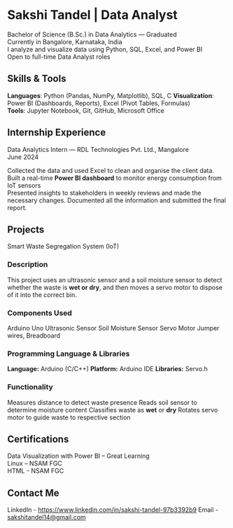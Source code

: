 # Sakshi Tandel | Data Analyst

Bachelor of Science (B.Sc.) in Data Analytics — Graduated  
Currently in Bangalore, Karnataka, India  
I analyze and visualize data using Python, SQL, Excel, and Power BI  
Open to full-time Data Analyst roles

## Skills & Tools

**Languages**: Python (Pandas, NumPy, Matplotlib), SQL, C 
**Visualization**: Power BI (Dashboards, Reports), Excel (Pivot Tables, Formulas)  
**Tools**: Jupyter Notebook, Git, GitHub, Microsoft Office  


## Internship Experience
Data Analytics Intern — RDL Technologies Pvt. Ltd., Mangalore  
June 2024 

Collected the data and used Excel to clean and organise the client data.
Built a real-time **Power BI dashboard** to monitor energy consumption from IoT sensors  
Presented insights to stakeholders in weekly reviews and made the necessary changes.
Documented all the information and submitted the final report.

## Projects
Smart Waste Segregation System (IoT)
### Description
This project uses an ultrasonic sensor and a soil moisture sensor to detect whether the waste is **wet or dry**, and then moves a servo motor to dispose of it into the correct bin.

### Components Used
 Arduino Uno
 Ultrasonic Sensor
 Soil Moisture Sensor
 Servo Motor 
 Jumper wires, Breadboard

### Programming Language & Libraries
 **Language:** Arduino (C/C++)
 **Platform:** Arduino IDE
 **Libraries:** Servo.h

### Functionality
 Measures distance to detect waste presence
 Reads soil sensor to determine moisture content
 Classifies waste as **wet** or **dry**
 Rotates servo motor to guide waste to respective section 


## Certifications

 Data Visualization with Power BI – Great Learning  
 Linux – NSAM FGC  
 HTML - NSAM FGC


## Contact Me

LinkedIn - https://www.linkedin.com/in/sakshi-tandel-97b3392b9
Email - sakshitandel14@gmail.com
